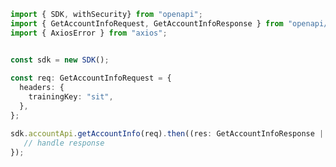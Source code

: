 <!-- Start SDK Example Usage -->
```typescript
import { SDK, withSecurity} from "openapi";
import { GetAccountInfoRequest, GetAccountInfoResponse } from "openapi/src/sdk/models/operations";
import { AxiosError } from "axios";


const sdk = new SDK();
    
const req: GetAccountInfoRequest = {
  headers: {
    trainingKey: "sit",
  },
};

sdk.accountApi.getAccountInfo(req).then((res: GetAccountInfoResponse | AxiosError) => {
   // handle response
});
```
<!-- End SDK Example Usage -->
